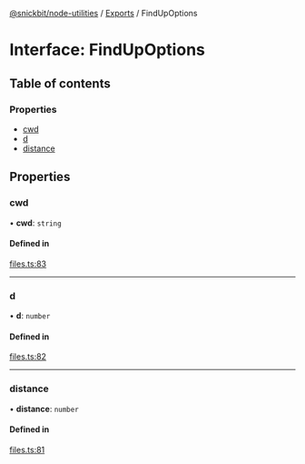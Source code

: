 [@snickbit/node-utilities](../README.md) / [Exports](../modules.md) / FindUpOptions

# Interface: FindUpOptions

## Table of contents

### Properties

- [cwd](FindUpOptions.md#cwd)
- [d](FindUpOptions.md#d)
- [distance](FindUpOptions.md#distance)

## Properties

### cwd

• **cwd**: `string`

#### Defined in

[files.ts:83](https://github.com/snickbit/snickbit.js/blob/3fd09b6/packages/node-utilities/src/files.ts#L83)

___

### d

• **d**: `number`

#### Defined in

[files.ts:82](https://github.com/snickbit/snickbit.js/blob/3fd09b6/packages/node-utilities/src/files.ts#L82)

___

### distance

• **distance**: `number`

#### Defined in

[files.ts:81](https://github.com/snickbit/snickbit.js/blob/3fd09b6/packages/node-utilities/src/files.ts#L81)
